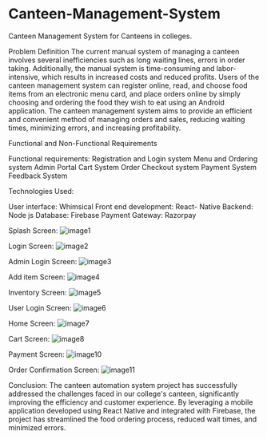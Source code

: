 # Canteen-Management-System
Canteen Management System for Canteens in colleges.

Problem Definition
The current manual system of managing a canteen involves several inefficiencies such as long waiting lines, errors in order taking. Additionally, the manual system is time-consuming and labor-intensive, which results in increased costs and reduced profits. Users of the canteen management system can register online, read, and choose food items from an electronic menu card, and place orders online by simply choosing and ordering the food they wish to eat using an Android application. The canteen management system aims to provide an efficient and convenient method of managing orders and sales, reducing waiting times, minimizing errors, and increasing profitability.

Functional and Non-Functional Requirements

Functional requirements:
Registration and Login system
Menu and Ordering system
Admin Portal 
Cart System 
Order Checkout system 
Payment System 
Feedback System

Technologies Used:

User interface: Whimsical
Front end development: React- Native
Backend: Node js
Database: Firebase
Payment Gateway: Razorpay

Splash Screen:
![image1](https://github.com/HS-pro/Canteen-Management-System/assets/73381413/753bb0d0-2c36-4119-8e23-c4cee6786483)

Login Screen:
![image2](https://github.com/HS-pro/Canteen-Management-System/assets/73381413/64d8f0e3-f435-4f71-a34d-3cd54959c666)

Admin Login Screen:
![image3](https://github.com/HS-pro/Canteen-Management-System/assets/73381413/38970475-2820-4650-b791-077da95436e9)

Add item Screen:
![image4](https://github.com/HS-pro/Canteen-Management-System/assets/73381413/62e1c1b3-c8b9-4480-b82b-bb6c1df5b4fc)

Inventory Screen:
![image5](https://github.com/HS-pro/Canteen-Management-System/assets/73381413/629ea29a-b7a6-4dc9-ab2a-b1b457bf2d3f)

User Login Screen:
![image6](https://github.com/HS-pro/Canteen-Management-System/assets/73381413/fcd8de86-e2a6-4d8a-a3f0-0726aa811e8b)

Home Screen:
![image7](https://github.com/HS-pro/Canteen-Management-System/assets/73381413/95e2b257-69b3-4d8a-9172-954246052f2f)

Cart Screen:
![image8](https://github.com/HS-pro/Canteen-Management-System/assets/73381413/0ee7d187-530c-4834-b1d5-88965da37589)

Payment Screen:
![image10](https://github.com/HS-pro/Canteen-Management-System/assets/73381413/a67377d3-a2ff-4fdf-8928-041a063eb35c)

Order Confirmation Screen:
![image11](https://github.com/HS-pro/Canteen-Management-System/assets/73381413/e101f15d-ca45-438c-a748-7e8869ff5a74)

Conclusion:
The canteen automation system project has successfully addressed the challenges faced in our college's canteen, significantly improving the efficiency and customer experience. By leveraging a mobile application developed using React Native and integrated with Firebase, the project has streamlined the food ordering process, reduced wait times, and minimized errors.









